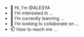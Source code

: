 - 👋 Hi, I’m @ALESYA
- 👀 I’m interested in ...
- 🌱 I’m currently learning ...
- 💞️ I’m looking to collaborate on ...
- 📫 How to reach me ...

<!---
ALESYA-beta/ALESYA-beta is a ✨ special ✨ repository because its `README.md` (this file) appears on your GitHub profile.
You can click the Preview link to take a look at your changes.
--->
